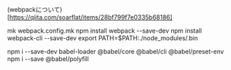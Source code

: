 (webpackについて)[https://qiita.com/soarflat/items/28bf799f7e0335b68186]

mk webpack.config.mk
npm install webpack --save-dev
npm install webpack-cli --save-dev
export PATH=$PATH:./node_modules/.bin


npm i --save-dev babel-loader @babel/core @babel/cli @babel/preset-env
npm i --save @babel/polyfill



